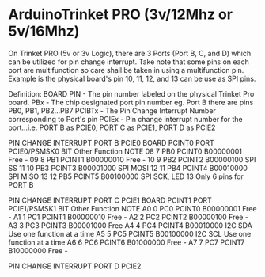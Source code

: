 # ArduinoTrinket PRO (3v/12Mhz or 5v/16Mhz)

On Trinket PRO (5v or 3v Logic), there are 3 Ports (Port B, C, and D) which can be utilized for pin change interrupt.
Take note that some pins on each port are multifunction so care shall be taken in using a multifunction pin. Example is the physical board's pin 10, 11, 12, and 13 can be use as SPI pins.

Definition:
BOARD PIN - The pin number labeled on the physical Trinket Pro board.
PBx       - The chip designated port pin number eg. Port B there are pins PB0, PB1, PB2...PB7
PCIBTx    - The Pin Change Interrupt Number corresponding to Port's pin
PCIEx     - Pin change interrupt number for the port...i.e. PORT B as PCIE0, PORT C as PCIE1, PORT D as PCIE2

  PIN CHANGE INTERRUPT PORT B PCIE0
  BOARD    PCINT0  PORT    PCIE0/PSMSK0  BIT              Other Function          NOTE
    08        7     PB0        PCINT0    B00000001          Free                  -
    09        8     PB1        PCINT1    B00000010          Free                  -
    10        9     PB2        PCINT2    B00000100          SPI SS
    11        10    PB3        PCINT3    B00001000          SPI MOSI
    12        11    PB4        PCINT4    B00010000          SPI MISO
    13        12    PB5        PCINT5    B00100000          SPI SCK, LED 13       Only 6 pins for PORT B

  PIN CHANGE INTERRUPT PORT C PCIE1
  BOARD    PCINT1  PORT    PCIE1/PSMSK1  BIT              Other Function          NOTE
    A0        0     PC0        PCINT0    B00000001          Free                  -
    A1        1     PC1        PCINT1    B00000010          Free                  -
    A2        2     PC2        PCINT2    B00000100          Free                  -
    A3        3     PC3        PCINT3    B00001000          Free
    A4        4     PC4        PCINT4    B00010000          I2C SDA               Use one function at a time
    A5        5     PC5        PCINT5    B00100000          I2C SCL               Use one function at a time
    A6        6     PC6        PCINT6    B01000000          Free                  -
    A7        7     PC7        PCINT7    B10000000          Free                  -
    
    
  PIN CHANGE INTERRUPT PORT D PCIE2
  
